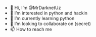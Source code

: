 - 👋 Hi, I’m @MrDarknetUz
- 👀 I’m interested in python and hackin
- 🌱 I’m currently learning python
- 💞️ I’m looking to collaborate on (secret)
- 📫 How to reach me 

<!---
MrDarknetUz/MrDarknetUz is a ✨ special ✨ repository because its `README.md` (this file) appears on your GitHub profile.
You can click the Preview link to take a look at your changes.
--->
